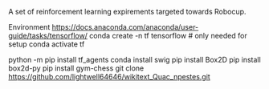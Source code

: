 A set of reinforcement learning expirements targeted towards Robocup.

Environment
https://docs.anaconda.com/anaconda/user-guide/tasks/tensorflow/
conda create -n tf tensorflow # only needed for setup
conda activate tf

python -m pip install tf_agents
conda install swig
pip install Box2D
pip install box2d-py
pip install gym-chess
git clone https://github.com/lightwell64646/wikitext_Quac_npestes.git